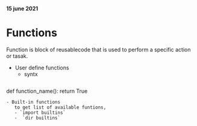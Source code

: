 #### 15 june 2021
# Functions

Function is block of reusablecode that is used to perform a specific action or tasak.

- User define functions
  - syntx
  ```python
def function_name():
  return True
```
- Built-in functions
   to get list of available funtions, 
   - `import builtins`
   -  `dir builtins`
